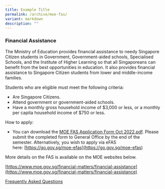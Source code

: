 ```yaml
---
title: Example Title
permalink: /archive/moe-fas/
variant: markdown
description: ""
---
```

### Financial Assistance

  

The Ministry of Education provides financial assistance to needy Singapore Citizen students in Government, Government-aided schools, Specialised Schools, and the Institute of Higher Learning so that all Singaporeans can benefit from the best opportunities in education. It also provides financial assistance to Singapore Citizen students from lower and middle-income families.  


Students who are eligible must meet the following criteria:  

* Are Singapore Citizens.  
* Attend government or government-aided schools.  
* Have a monthly gross household income of $3,000 or less, or a monthly per capita household income of $750 or less.  

How to apply:
* You can download the&nbsp;[MOE FAS Application Form Oct 2022.pdf](/files/Parents/MOE%20FAS%20Application%20Form%20Oct%202022.pdf).&nbsp;Please submit the completed form to General Office by the end of the semester.&nbsp;Alternatively, you wish to apply via eFAS here:&nbsp;[https://go.gov.sg/moe-efas](https://go.gov.sg/moe-efas)

More details on the FAS is available on the MOE websites below.&nbsp;

[https://www.moe.gov.sg/financial-matters/financial-assistance](https://www.moe.gov.sg/financial-matters/financial-assistance)  

[Frequently Asked Questions](https://va.ecitizen.gov.sg/cfp/customerPages/moe/explorefaq.aspx?Category=32819&amp;utm_source=moe-corp-site&amp;utm_medium=referral)